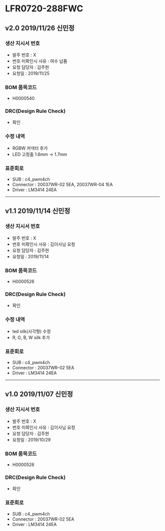 # LFR0720-288FWC

## v2.0 2019/11/26 신민정

### 생산 지시서 번호  
* 발주 번호 : X
* 번호 미확인시 사유 : 여수 납품
* 요청 담당자 : 김주현
* 요청일 : 2019/11/25

###  BOM 품목코드
* H0000540

### DRC(Design Rule Check)
* 확인

### 수정 내역
* RGBW 커넥터 추가
* LED 고정홀 1.6mm -> 1.7mm

### 표준회로
* SUB : c4_pwm4ch
* Connector : 20037WR-02 5EA, 20037WR-04 1EA
* Driver : LM3414 24EA

----------

## v1.1 2019/11/14 신민정

### 생산 지시서 번호  
* 발주 번호 : X
* 번호 미확인시 사유 : 김이사님 요청
* 요청 담당자 : 김주현
* 요청일 : 2019/11/14

###  BOM 품목코드
* H0000526

### DRC(Design Rule Check)
* 확인

### 수정 내역
* led silk(사각형) 수정
* R, G, B, W silk 추가

### 표준회로
* SUB : c4_pwm4ch
* Connector : 20037WR-02 5EA
* Driver : LM3414 24EA

----------

## v1.0 2019/11/07 신민정

### 생산 지시서 번호  
* 발주 번호 : X
* 번호 미확인시 사유 : 김이사님 요청
* 요청 담당자 : 김주현
* 요청일 : 2019/10/29

###  BOM 품목코드
* H0000526

### DRC(Design Rule Check)
* 확인

### 표준회로
* SUB : c4_pwm4ch
* Connector : 20037WR-02 5EA
* Driver : LM3414 24EA

